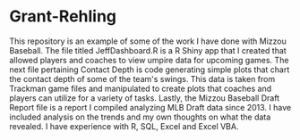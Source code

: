 # Grant-Rehling
This repository is an example of some of the work I have done with Mizzou Baseball. The file titled JeffDashboard.R is a R Shiny app that I created that allowed players and coaches to view umpire data for upcoming games. The next file pertaining Contact Depth is code generating simple plots that chart the contact depth of some of the team's swings. This data is taken from Trackman game files and manipulated to create plots that coaches and players can utilize for a variety of tasks. Lastly, the Mizzou Baseball Draft Report file is a report I compiled analyzing MLB Draft data since 2013. I have included analysis on the trends and my own thoughts on what the data revealed. I have experience with R, SQL, Excel and Excel VBA.
